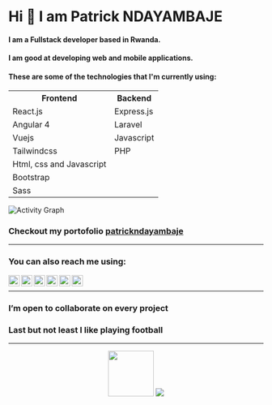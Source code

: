 <h1>Hi 👋 I am Patrick NDAYAMBAJE</h1>
<h4>I am a Fullstack developer based in Rwanda.<h4>
<h4>I am good at developing web and mobile applications.</h4>
<h4>These are some of the technologies that I'm currently using: </h4> 
<table>
<tr>
<th>Frontend</th>
<th>Backend</th>
</tr>
<tr>
<td>React.js</td>
<td>Express.js</td>
</tr>
<tr>
<td>Angular 4</td>
<td>Laravel</td>
</tr>
<tr><td>Vuejs</td>
<td>Javascript</td>
<tr>
<tr>
<td>Tailwindcss</td>
<td>PHP                 </td>
<tr>
<tr><td>Html, css and Javascript</td>
<td></td>
<tr>
<tr>
<td>Bootstrap</td>
<td></td>
</tr>
<tr><td>Sass</td>
<td></td>
<tr>
</table>

![Activity Graph](https://activity-graph.herokuapp.com/graph?username=patrick-n4&theme=github&hide_border=true&bg_color=0d1117&area_color=1f6fea&line=38d252&point=1f6fea&color=fefefe)
<h3>Checkout my portofolio <a href="https://www.patrickndayambaje.me" target="_blank">patrickndayambaje</a></h3>
<hr>
<h3> You can also reach me using: </h3>
<a target="_blank" href="https://www.linkedin.com/in/ndayambaje-patrick-90737022b/">
  <img align="left" alt="LinkdeIN" width="22px" src="https://cdn.jsdelivr.net/npm/simple-icons@v3/icons/linkedin.svg" />
</a>
<a target="_blank" href="https://api.whatsapp.com/send?phone=250786267979">
  <img align="left" alt="Whatsapp" width="22px" src="https://cdn.jsdelivr.net/npm/simple-icons@v3/icons/whatsapp.svg" />
</a>
<a target="_blank" href="https://www.instagram.com/patrickndayambaje1/">
  <img align="left" alt="Instagram" width="22px" src="https://cdn.jsdelivr.net/npm/simple-icons@v3/icons/instagram.svg" />
</a>
<a target="_blank" href="https://dev.to/patrickn4">
  <img align="left" alt="Devto" width="22px" src="https://cdn.jsdelivr.net/npm/simple-icons@v3/icons/dev-dot-to.svg" />
</a>
<a target="_blank" href="mailto:patrickndayambaje4@gmail.com">
  <img align="left" alt="Gmail" width="22px" src="https://cdn.jsdelivr.net/npm/simple-icons@v3/icons/gmail.svg" />
</a>
<a target="_blank" href="https://www.facebook.com/profile.php?id=100076022093184">
  <img align="left" alt="Facebook" width="22px" src="https://cdn.jsdelivr.net/npm/simple-icons@v3/icons/facebook.svg" />
</a>
<br>
<hr>
<h3>I’m open to collaborate on every project</h3>
<h3>Last but not least I like playing football</h3>
<hr>  

<div align="center">
<img src="https://www.patrickndayambaje.me/logo.svg" width="90" height="90">
<img src="https://raw.githubusercontent.com/patrick-n4/patrick-n4/44159ac7dad661b680099571351561b8a02200e5/public/Others/waves/waves.svg" >
</div>
<!--
**patrick-n4/patrick-n4** is a ✨ _special_ ✨ repository because its `README.md` (this file) appears on your GitHub profile.

Here are some ideas to get you started:

- 🔭 I’m currently working on ...
- 🌱 I’m currently learning ...
- 👯 I’m looking to collaborate on ...
- 🤔 I’m looking for help with ...
- 💬 Ask me about ...
- 📫 How to reach me: ...
- 😄 Pronouns: ...
- ⚡ Fun fact: ...
-->

<!--
**patrick-n4/patrick-n4** is a ✨ _special_ ✨ repository because its `README.md` (this file) appears on your GitHub profile.

Here are some ideas to get you started:

- 🔭 I’m currently working on ...
- 🌱 I’m currently learning ...
- 👯 I’m looking to collaborate on ...
- 🤔 I’m looking for help with ...
- 💬 Ask me about ...
- 📫 How to reach me: ...
- 😄 Pronouns: ...
- ⚡ Fun fact: ...
-->
